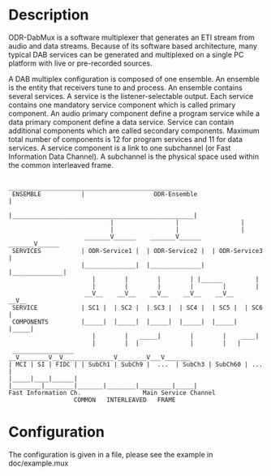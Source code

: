 Description
===========
ODR-DabMux is a software multiplexer that generates an ETI stream from audio
and data streams. Because of its software based architecture, many typical DAB
services can be generated and multiplexed on a single PC platform with live or
pre-recorded sources.

A DAB multiplex configuration is composed of one ensemble. An ensemble is the
entity that receivers tune to and process. An ensemble contains several
services. A service is the listener-selectable output. Each service contains
one mandatory service component which is called primary component. An audio
primary component define a program service while a data primary component
define a data service. Service can contain additional components which are
called secondary components. Maximum total number of components is 12 for
program services and 11 for data services. A service component is a link to one
subchannel (or Fast Information Data Channel). A subchannel is the physical
space used within the common interleaved frame.

                         __________________________________________________
     ENSEMBLE           |                   ODR-Ensemble                   |
                        |__________________________________________________|
                                |                 |                 |
                                |                 |                 |
                         _______V______    _______V______    _______V______
     SERVICES           | ODR-Service1 |  | ODR-Service2 |  | ODR-Service3 |
                        |______________|  |______________|  |______________|
                           |        |        |        | |______         |
                           |        |        |        |        |        |
                         __V__    __V__    __V__    __V__    __V__    __V__
     SERVICE            | SC1 |  | SC2 |  | SC3 |  | SC4 |  | SC5 |  | SC6 |
     COMPONENTS         |_____|  |_____|  |_____|  |_____|  |_____|  |_____|
                           |        |   _____|        |        |    ____|
                           |        |  |              |        |   |
     _________________   __V________V__V______________V________V___V_______
    | MCI | SI | FIDC | | SubCh1 | SubCh9 |  ...  | SubCh3 | SubCh60 | ... |
    |_____|____|______| |________|________|_______|________|_________|_____|
    Fast Information Ch.                 Main Service Channel
                      COMMON   INTERLEAVED   FRAME

Configuration
=============
The configuration is given in a file, please see the example in doc/example.mux

